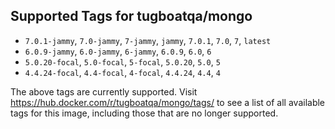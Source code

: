 ## Supported Tags for tugboatqa/mongo

* `7.0.1-jammy`, `7.0-jammy`, `7-jammy`, `jammy`, `7.0.1`, `7.0`, `7`, `latest`
* `6.0.9-jammy`, `6.0-jammy`, `6-jammy`, `6.0.9`, `6.0`, `6`
* `5.0.20-focal`, `5.0-focal`, `5-focal`, `5.0.20`, `5.0`, `5`
* `4.4.24-focal`, `4.4-focal`, `4-focal`, `4.4.24`, `4.4`, `4`

The above tags are currently supported. Visit https://hub.docker.com/r/tugboatqa/mongo/tags/ to see a list of all available tags for this image, including those that are no longer supported.
